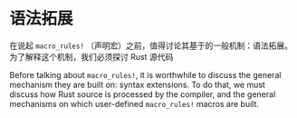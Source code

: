 # 语法拓展
在说起 `macro_rules!` （声明宏）之前，值得讨论其基于的一般机制：语法拓展。
为了解释这个机制，我们必须探讨 Rust 源代码

Before talking about `macro_rules!`, it is worthwhile to discuss the general mechanism they are built on:
syntax extensions. To do that, we must discuss how Rust source is processed by the compiler, and the
general mechanisms on which user-defined `macro_rules!` macros are built.
